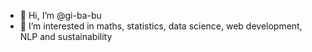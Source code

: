 - 👋 Hi, I’m @gi-ba-bu
- 👀 I’m interested in maths, statistics, data science, web development, NLP and sustainability


<!---
gi-ba-bu/gi-ba-bu is a ✨ special ✨ repository because its `README.md` (this file) appears on your GitHub profile.
You can click the Preview link to take a look at your changes.
--->
